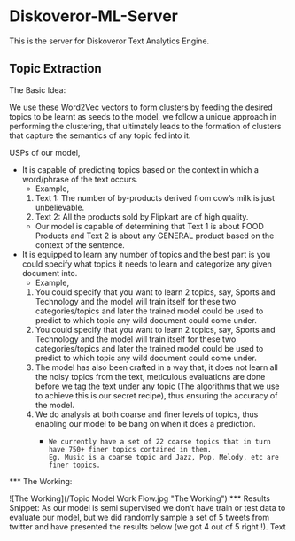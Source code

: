 # Diskoveror-ML-Server

This is the server for Diskoveror Text Analytics Engine.

## Topic Extraction

   The Basic Idea:

We use these Word2Vec vectors to form clusters by feeding the desired topics to be learnt as seeds to the model, we      follow a unique approach in performing the clustering, that ultimately leads to the formation of clusters that           capture the semantics of any topic fed into it.
    
USPs of our model,
   *  It is capable of predicting topics based on the context in which a word/phrase of the text occurs.
      *   Example,
         1. Text 1: The number of by-products derived from cow’s milk is just unbelievable.
         2. Text 2: All the products sold by Flipkart are of high quality.
      *    Our model is capable of determining that Text 1 is about FOOD Products and Text 2 is about any GENERAL product            based on the context of the sentence.
   *  It is equipped to learn any number of topics and the best part is you could specify what topics it needs to learn        and categorize any given document into.
      *   Example,
         1.  You could specify that you want to learn 2 topics, say, Sports and Technology and the model will train                 itself for these two categories/topics and later the trained model could be used to predict to which topic              any wild document could come under.
         2.  You could specify that you want to learn 2 topics, say, Sports and Technology and the model will train                 itself for these two categories/topics and later the trained model could be used to predict to which topic              any wild document could come under.
         3.  The model has also been crafted in a way that, it does not learn all the noisy topics from the text,                   meticulous evaluations are done before we tag the text under any topic (The algorithms that we use to                  achieve this is our secret recipe), thus ensuring the accuracy of the model.
         4.  We do analysis at both coarse and finer levels of topics, thus enabling our model to be bang on when it                does a prediction.
             *     We currently have a set of 22 coarse topics that in turn have 750+ finer topics contained in them.                     Eg. Music is a coarse topic and Jazz, Pop, Melody, etc are finer topics.
*** The Working:
    
   ![The Working](/Topic Model Work Flow.jpg "The Working")
*** Results Snippet:
    As our model is semi supervised we don’t have train or test data to evaluate our model, but we did randomly sample     a set of 5 tweets from twitter and have presented the results below (we got 4 out of 5 right !).
   Text
	


